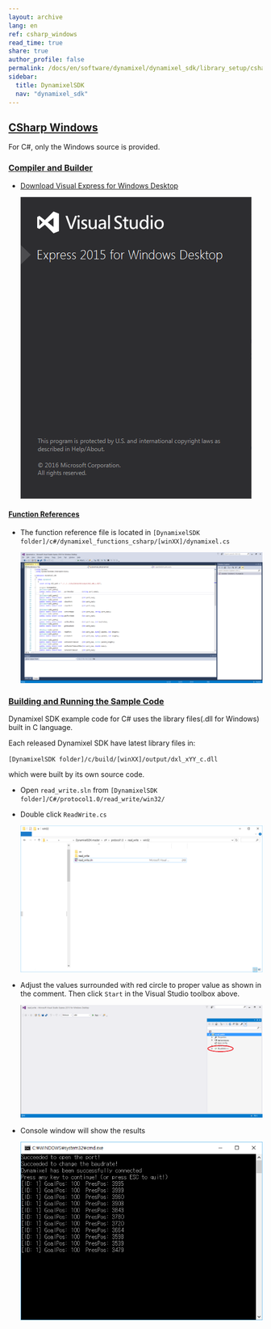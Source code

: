 ```yaml
---
layout: archive
lang: en
ref: csharp_windows
read_time: true
share: true
author_profile: false
permalink: /docs/en/software/dynamixel/dynamixel_sdk/library_setup/csharp_windows/
sidebar:
  title: DynamixelSDK
  nav: "dynamixel_sdk"
---
```


<div style="counter-reset: h1 4"></div>
<div style="counter-reset: h2 6"></div>

<!--[dummy Header 1]>
  <h1 id="library-setup"><a href="#library-setup">Library Setup</a></h1>
<![end dummy Header 1]-->

## [CSharp Windows](#csharp-windows)

For C#, only the Windows source is provided. 
 
### [Compiler and Builder](#compiler-and-builder)

* [Download Visual Express for Windows Desktop](https://www.visualstudio.com/en-us/products/visual-studio-express-vs.aspx)

  ![](/assets/images/sw/sdk/dynamixel_sdk/library_setup/csharp/vs.png)

#### [Function References](#function-references)

* The function reference file is located in `[DynamixelSDK folder]/c#/dynamixel_functions_csharp/[winXX]/dynamixel.cs`

  ![](/assets/images/sw/sdk/dynamixel_sdk/library_setup/csharp/windows/library_file/1.png)

### [Building and Running the Sample Code](#building-and-running-the-sample-code)

Dynamixel SDK example code for C# uses the library files(.dll for Windows) built in C language.

Each released Dynamixel SDK have latest library files in:

`[DynamixelSDK folder]/c/build/[winXX]/output/dxl_xYY_c.dll`

which were built by its own source code.

* Open `read_write.sln` from `[DynamixelSDK folder]/C#/protocol1.0/read_write/win32/`

* Double click `ReadWrite.cs`

  ![](/assets/images/sw/sdk/dynamixel_sdk/library_setup/csharp/windows/sample_code/1.png)

* Adjust the values surrounded with red circle to proper value as shown in the comment. Then click `Start` in the Visual Studio toolbox above. 

  ![](/assets/images/sw/sdk/dynamixel_sdk/library_setup/csharp/windows/sample_code/2.png)

* Console window will show the results 

  ![](/assets/images/sw/sdk/dynamixel_sdk/library_setup/csharp/windows/sample_code/4.png)
